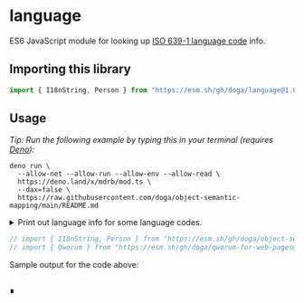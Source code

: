 # language

ES6 JavaScript module for looking up [ISO 639-1 language code](https://en.wikipedia.org/wiki/ISO_639-1) info.

## Importing this library

```js
import { I18nString, Person } from "https://esm.sh/gh/doga/language@1.0.0/mod.mjs";`
```

## Usage

_Tip: Run the following example by typing this in your terminal (requires [Deno](https://deno.land)):_

```shell
deno run \
  --allow-net --allow-run --allow-env --allow-read \
  https://deno.land/x/mdrb/mod.ts \
  --dax=false \
  https://raw.githubusercontent.com/doga/object-semantic-mapping/main/README.md
```

<details data-mdrb>
<summary>Print out language info for some language codes.</summary>

<pre>
description = '''
Running this example is safe, it will not read or write anything to your filesystem.
'''
</pre>
</details>

```javascript
// import { I18nString, Person } from "https://esm.sh/gh/doga/object-semantic-mapping@0.1.5/mod.mjs";
// import { Qworum } from "https://esm.sh/gh/doga/qworum-for-web-pages@1.3.5/mod.mjs";

```

Sample output for the code above:

```text

```

∎
